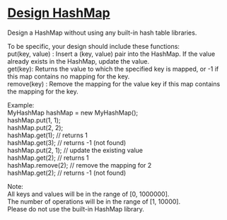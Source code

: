 # [Design HashMap](https://leetcode.com/problems/design-hashmap/)

Design a HashMap without using any built-in hash table libraries.  

To be specific, your design should include these functions:  
put(key, value) : Insert a (key, value) pair into the HashMap. If the value already exists in the HashMap, update the value.  
get(key): Returns the value to which the specified key is mapped, or -1 if this map contains no mapping for the key.  
remove(key) : Remove the mapping for the value key if this map contains the mapping for the key.  

Example:  
MyHashMap hashMap = new MyHashMap();  
hashMap.put(1, 1);          
hashMap.put(2, 2);          
hashMap.get(1);            // returns 1  
hashMap.get(3);            // returns -1 (not found)  
hashMap.put(2, 1);          // update the existing value  
hashMap.get(2);            // returns 1   
hashMap.remove(2);          // remove the mapping for 2  
hashMap.get(2);            // returns -1 (not found)   

Note:   
All keys and values will be in the range of [0, 1000000].  
The number of operations will be in the range of [1, 10000].  
Please do not use the built-in HashMap library.  